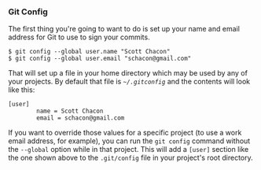 ### Git Config ###

The first thing you're going to want to do is set up your name and email
address for Git to use to sign your commits.

    $ git config --global user.name "Scott Chacon"
    $ git config --global user.email "schacon@gmail.com"

That will set up a file in your home directory which may be used by any of
your projects. By default that file is *`~/.gitconfig`* and the contents will
look like this:

    [user]
            name = Scott Chacon
            email = schacon@gmail.com
            
If you want to override those values for a specific project (to use a work
email address, for example), you can run the `git config` command without the
`--global` option while in that project. This will add a `[user]` section like
the one shown above to the `.git/config` file in your project's root
directory.
